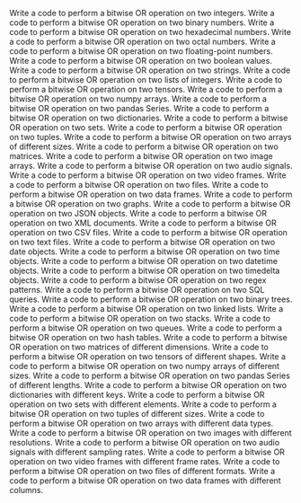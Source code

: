Write a code to perform a bitwise OR operation on two integers.
Write a code to perform a bitwise OR operation on two binary numbers.
Write a code to perform a bitwise OR operation on two hexadecimal numbers.
Write a code to perform a bitwise OR operation on two octal numbers.
Write a code to perform a bitwise OR operation on two floating-point numbers.
Write a code to perform a bitwise OR operation on two boolean values.
Write a code to perform a bitwise OR operation on two strings.
Write a code to perform a bitwise OR operation on two lists of integers.
Write a code to perform a bitwise OR operation on two tensors.
Write a code to perform a bitwise OR operation on two numpy arrays.
Write a code to perform a bitwise OR operation on two pandas Series.
Write a code to perform a bitwise OR operation on two dictionaries.
Write a code to perform a bitwise OR operation on two sets.
Write a code to perform a bitwise OR operation on two tuples.
Write a code to perform a bitwise OR operation on two arrays of different sizes.
Write a code to perform a bitwise OR operation on two matrices.
Write a code to perform a bitwise OR operation on two image arrays.
Write a code to perform a bitwise OR operation on two audio signals.
Write a code to perform a bitwise OR operation on two video frames.
Write a code to perform a bitwise OR operation on two files.
Write a code to perform a bitwise OR operation on two data frames.
Write a code to perform a bitwise OR operation on two graphs.
Write a code to perform a bitwise OR operation on two JSON objects.
Write a code to perform a bitwise OR operation on two XML documents.
Write a code to perform a bitwise OR operation on two CSV files.
Write a code to perform a bitwise OR operation on two text files.
Write a code to perform a bitwise OR operation on two date objects.
Write a code to perform a bitwise OR operation on two time objects.
Write a code to perform a bitwise OR operation on two datetime objects.
Write a code to perform a bitwise OR operation on two timedelta objects.
Write a code to perform a bitwise OR operation on two regex patterns.
Write a code to perform a bitwise OR operation on two SQL queries.
Write a code to perform a bitwise OR operation on two binary trees.
Write a code to perform a bitwise OR operation on two linked lists.
Write a code to perform a bitwise OR operation on two stacks.
Write a code to perform a bitwise OR operation on two queues.
Write a code to perform a bitwise OR operation on two hash tables.
Write a code to perform a bitwise OR operation on two matrices of different dimensions.
Write a code to perform a bitwise OR operation on two tensors of different shapes.
Write a code to perform a bitwise OR operation on two numpy arrays of different sizes.
Write a code to perform a bitwise OR operation on two pandas Series of different lengths.
Write a code to perform a bitwise OR operation on two dictionaries with different keys.
Write a code to perform a bitwise OR operation on two sets with different elements.
Write a code to perform a bitwise OR operation on two tuples of different sizes.
Write a code to perform a bitwise OR operation on two arrays with different data types.
Write a code to perform a bitwise OR operation on two images with different resolutions.
Write a code to perform a bitwise OR operation on two audio signals with different sampling rates.
Write a code to perform a bitwise OR operation on two video frames with different frame rates.
Write a code to perform a bitwise OR operation on two files of different formats.
Write a code to perform a bitwise OR operation on two data frames with different columns.